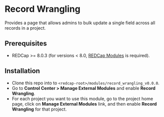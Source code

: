 # Record Wrangling

Provides a page that allows admins to bulk update a single field across all records in a project.

## Prerequisites
- REDCap >= 8.0.3 (for versions < 8.0, [REDCap Modules](https://github.com/vanderbilt/redcap-external-modules) is required).

## Installation
- Clone this repo into to `<redcap-root>/modules/record_wrangling_v0.0.0`.
- Go to **Control Center > Manage External Modules** and enable **Record Wrangling**.
- For each project you want to use this module, go to the project home page, click on **Manage External Modules** link, and then enable **Record Wrangling** for that project.

